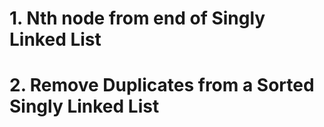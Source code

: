 # 1. Nth node from end of Singly Linked List

# 2. Remove Duplicates from a Sorted Singly Linked List
